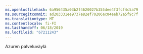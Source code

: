 ```yaml
---
ms.openlocfilehash: 6a956435a03b2f4620027b355dee4f3fcf4c5a79
ms.sourcegitcommit: ad203331ee9737e82ef70206ac04eeb72a5f9c7f
ms.translationtype: MT
ms.contentlocale: fi-FI
ms.lasthandoff: 06/18/2019
ms.locfileid: "67211243"
---
```

Azuren palveluväylä